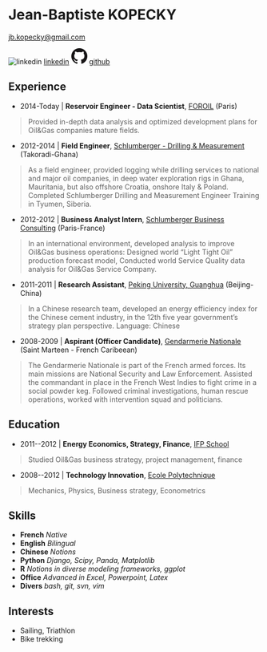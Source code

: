 Jean-Baptiste KOPECKY
======

jb.kopecky@gmail.com

![linkedin](https://static.licdn.com/scds/common/u/img/webpromo/btn\_in\_20x15.png)
[linkedin](https://www.linkedin.com/in/jbkopecky)
![github](https://raw.githubusercontent.com/ICI3D/ICI3D.github.io/master/images/GitHub-Logos/GitHub-Mark-32px.png)
[github](https://www.github.com/jbkopecky)

Experience
----------
* 2014-Today
| **Reservoir Engineer - Data Scientist**, [FOROIL](http://www.foroil.com) (Paris)
> Provided in-depth data analysis and optimized development plans for
Oil&Gas companies mature fields.

* 2012-2014
| **Field Engineer**, [Schlumberger - Drilling & Measurement](http://www.slb.com) (Takoradi-Ghana)
> As a field engineer, provided logging while drilling services to
national and major oil companies, in deep water exploration rigs in
Ghana, Mauritania, but also offshore Croatia, onshore Italy & Poland.
Completed Schlumberger Drilling and Measurement Engineer Training in
Tyumen, Siberia.

* 2012-2012
| **Business Analyst Intern**, [Schlumberger Business Consulting](http://) (Paris-France)
> In an international environment, developed analysis to improve Oil&Gas
business operations: Designed world “Light Tight Oil” production
forecast model, Conducted world Service Quality data analysis for
Oil&Gas Service Company.

* 2011-2011
| **Research Assistant**, [Peking University, Guanghua](http://english.pku.edu.cn) (Beijing-China)
> In a Chinese research team, developed an energy efficiency index for the
Chinese cement industry, in the 12th five year government’s strategy
plan perspective. Language: Chinese

* 2008-2009
| **Aspirant (Officer Candidate)**, [Gendarmerie Nationale](http://www.gendarmerie.interieur.gouv.fr) (Saint Marteen - French Caribeean)
> The Gendarmerie Nationale is part of the French armed forces. Its main
missions are National Security and Law Enforcement. Assisted the
commandant in place in the French West Indies to fight crime in a social
powder keg. Followed criminal investigations, human rescue operations,
worked with intervention squad and politicians.


Education
---------
* 2011--2012 | **Energy Economics, Strategy, Finance**,
  [IFP School](https://www.ifp-school.com)
> Studied Oil&Gas business strategy, project management, finance

* 2008--2012 | **Technology Innovation**,
  [Ecole Polytechnique](https://www.polytechnique.edu/en)
> Mechanics, Physics, Business strategy, Econometrics



Skills
------
* **French**
_Native_
* **English**
_Bilingual_
* **Chinese**
_Notions_
* **Python**
_Django, Scipy, Panda, Matplotlib_
* **R**
_Notions in diverse modeling frameworks, ggplot_
* **Office**
_Advanced in Excel, Powerpoint, Latex_
* **Divers**
_bash, git, svn, vim_

Interests
---------
* Sailing, Triathlon
* Bike trekking


